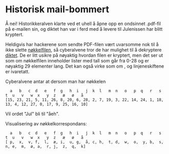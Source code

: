 # Historisk mail-bommert

Å nei! Historikkeralven klarte ved et uhell å åpne opp en ondsinnet .pdf-fil på e-mailen sin, og diktet han var i ferd med å levere til Julenissen har blitt kryptert.

Heldigvis har hackerene som sendte PDF-filen vært uvarsomme nok til å ikke slette [nøkkelfilen](src/input.txt), så cyberalvene tror de har mulighet til å dekryptere [diktet](src/cypher.txt). De er litt usikre på nøyaktig hvordan filen er kryptert, men det ser ut som om nøkkelfilen inneholder lister med tall som går fra 0-28 og er nøyaktig 29 elementer lang. Det kan også virke som om , og linjeneskiftene er ivaretatt.

Cyberalvene antar at dersom man har nøkkelen

```
  a   b   c  d   e   f  g   h  i   j  k  l   m  n   o   p  q   r   s   t  u   v   w  x   y  z   æ   ø   å
[15, 23, 21, 5, 11, 26, 8, 20, 6, 28, 2, 7, 19, 3, 22, 14, 24, 1, 18, 13, 4, 12, 27, 0, 17, 9, 25, 16, 10]
```
Vil ordet "Jul" bli til "åeh".

Visualisering av nøkkelkorrespondans:

```
  a   b   c  d   e   f  g   h  i   j  k  l   m  n   o   p  q   r   s   t  u   v   w  x   y  z   æ   ø   å
[ p,  x,  v, f,  l,  æ, i,  u, g,  å, c, h,  t, d,  w,  o,  y, b,  s,  n, e,  m,  ø, a,  r, j,  z,  q,  k]
```
